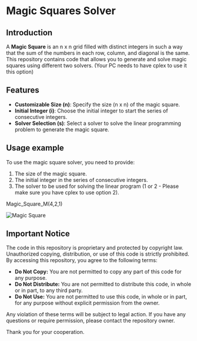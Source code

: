 # Magic Squares Solver

## Introduction

A **Magic Square** is an n x n grid filled with distinct integers in such a way that the sum of the numbers in each row, column, and diagonal is the same. This repository contains code that allows you to generate and solve magic squares using different two solvers. (Your PC needs to have cplex to use it this option)

## Features

- **Customizable Size (n)**: Specify the size (n x n) of the magic square.
- **Initial Integer (i)**: Choose the initial integer to start the series of consecutive integers.
- **Solver Selection (s)**: Select a solver to solve the linear programming problem to generate the magic square.

## Usage example

To use the magic square solver, you need to provide:
1. The size of the magic square.
2. The initial integer in the series of consecutive integers.
3. The solver to be used for solving the linear program (1 or 2 - Please make sure you have cplex to use option 2).

Magic_Square_M(4,2,1)

![Magic Square](https://github.com/kulkarnipreetam/magic_square_generator/blob/main/Magic_square_output.png)

## Important Notice

The code in this repository is proprietary and protected by copyright law. Unauthorized copying, distribution, or use of this code is strictly prohibited. By accessing this repository, you agree to the following terms:

- **Do Not Copy:** You are not permitted to copy any part of this code for any purpose.
- **Do Not Distribute:** You are not permitted to distribute this code, in whole or in part, to any third party.
- **Do Not Use:** You are not permitted to use this code, in whole or in part, for any purpose without explicit permission from the owner.

Any violation of these terms will be subject to legal action. If you have any questions or require permission, please contact the repository owner.

Thank you for your cooperation.
